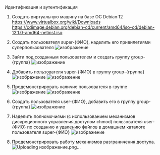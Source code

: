 Идентификация и аутентификация
1. Создать виртуальную машину на базе ОС Debian 12 https://www.virtualbox.org/wiki/Downloads
https://cdimage.debian.org/debian-cd/current/amd64/iso-cd/debian-12.1.0-amd64-netinst.iso
2. Создать пользователя super-{ФИО}, наделить его привилегиями суперпользователя
![изображение](https://github.com/Kaptimo/2-practica/assets/99980569/5a65c096-96af-45d4-bb4f-74e168a56a90)

3. Зайти под созданным пользователем и создать группу group-{группа}
![изображение](https://github.com/Kaptimo/2-practica/assets/99980569/435d82b8-227a-440d-82ae-32af5498ab39)

4. Добавить пользователя super-{ФИО} в группу group-{группа}
   ![изображение](https://github.com/Kaptimo/2-practica/assets/99980569/3819ad30-4483-4819-9312-deffb4d71a51)
   ![изображение](https://github.com/Kaptimo/2-practica/assets/99980569/fe968717-bc3f-492e-902d-a340b8756c53)


5. Продемонстрировать наличие пользователя в группе
   ![изображение](https://github.com/Kaptimo/2-practica/assets/99980569/9d3330f0-9ed1-4933-86bc-412fb1b4f7c9)
   ![изображение](https://github.com/Kaptimo/2-practica/assets/99980569/b91efbfe-304c-4efb-94b2-abb96dd2096b)


6. Создать пользователя user-{ФИО}, добавить его в группу group-{группа}
  ![изображение](https://github.com/Kaptimo/2-practica/assets/99980569/31349e8a-9aa2-4fa8-905e-c94a0b917c50)

7. Наделить полномочиями (с использованием механизмов дискреционного управления
доступом chmod) пользователя user-{ФИО} по созданию и удалению файлов в домашнем
каталоге пользователя super-{ФИО}
![изображение](https://github.com/Kaptimo/2-practica/assets/99980569/6822f19e-e806-489c-802a-44d634100ac6)
8. Продемонстрировать работу механизмов разграничения доступа.
![Uploading изображение.png…]()


